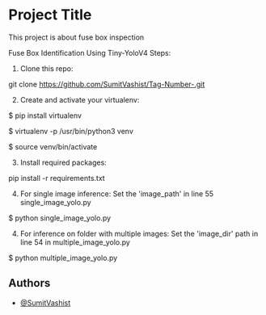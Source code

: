 
# Project Title

This project is about fuse box inspection 


Fuse Box Identification Using Tiny-YoloV4
Steps:
1) Clone this repo:

git clone https://github.com/SumitVashist/Tag-Number-.git

2) Create and activate your virtualenv:

$ pip install virtualenv

$ virtualenv -p /usr/bin/python3 venv

$ source venv/bin/activate

3) Install required packages:

pip install -r requirements.txt

4) For single image inference:
Set the 'image_path' in line 55 single_image_yolo.py

$ python single_image_yolo.py

4) For inference on folder with multiple images:
Set the 'image_dir' path in line 54 in multiple_image_yolo.py

$ python multiple_image_yolo.py

## Authors

- [@SumitVashist](https://github.com/SumitVashist)

